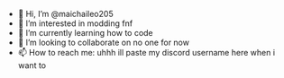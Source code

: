 - 👋 Hi, I’m @maichaileo205
- 👀 I’m interested in modding fnf
- 🌱 I’m currently learning how to code
- 💞️ I’m looking to collaborate on no one for now
- 📫 How to reach me: uhhh ill paste my discord username here when i want to

<!---
maichaileo205/maichaileo205 is a ✨ special ✨ repository because its `README.md` (this file) appears on your GitHub profile.
You can click the Preview link to take a look at your changes.
--->
